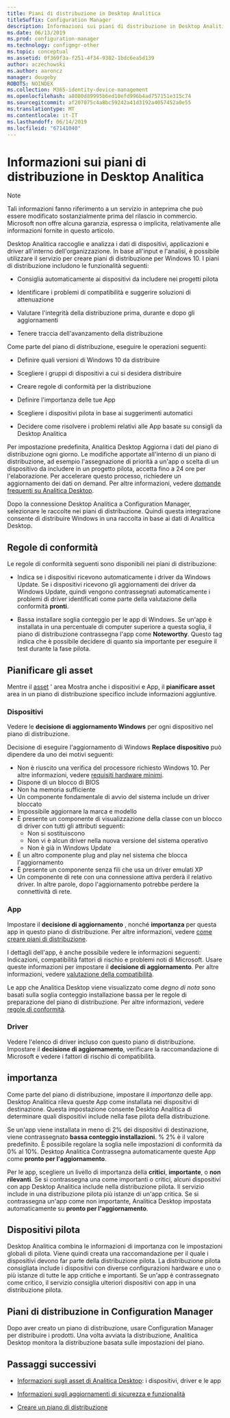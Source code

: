 ```yaml
---
title: Piani di distribuzione in Desktop Analitica
titleSuffix: Configuration Manager
description: Informazioni sui piani di distribuzione in Desktop Analitica.
ms.date: 06/13/2019
ms.prod: configuration-manager
ms.technology: configmgr-other
ms.topic: conceptual
ms.assetid: 0f369f3a-f251-4f34-9302-1bdc6ea5d139
author: aczechowski
ms.author: aaroncz
manager: dougeby
ROBOTS: NOINDEX
ms.collection: M365-identity-device-management
ms.openlocfilehash: a8080d89995b6ed10efd996b4ad757151e315c74
ms.sourcegitcommit: af207075c4a8bc59242a41d3192a4057452a0e55
ms.translationtype: MT
ms.contentlocale: it-IT
ms.lasthandoff: 06/14/2019
ms.locfileid: "67141040"
---
```

# <a name="about-deployment-plans-in-desktop-analytics"></a>Informazioni sui piani di distribuzione in Desktop Analitica

> [!Note]  
> Tali informazioni fanno riferimento a un servizio in anteprima che può essere modificato sostanzialmente prima del rilascio in commercio. Microsoft non offre alcuna garanzia, espressa o implicita, relativamente alle informazioni fornite in questo articolo.  

Desktop Analitica raccoglie e analizza i dati di dispositivi, applicazioni e driver all'interno dell'organizzazione. In base all'input e l'analisi, è possibile utilizzare il servizio per creare piani di distribuzione per Windows 10. I piani di distribuzione includono le funzionalità seguenti:  

- Consiglia automaticamente ai dispositivi da includere nei progetti pilota  

- Identificare i problemi di compatibilità e suggerire soluzioni di attenuazione  

- Valutare l'integrità della distribuzione prima, durante e dopo gli aggiornamenti  

- Tenere traccia dell'avanzamento della distribuzione  

Come parte del piano di distribuzione, eseguire le operazioni seguenti:  

- Definire quali versioni di Windows 10 da distribuire  

- Scegliere i gruppi di dispositivi a cui si desidera distribuire  

- Creare regole di conformità per la distribuzione  

- Definire l'importanza delle tue App  

- Scegliere i dispositivi pilota in base ai suggerimenti automatici  

- Decidere come risolvere i problemi relativi alle App basate su consigli da Desktop Analitica  

Per impostazione predefinita, Analitica Desktop Aggiorna i dati del piano di distribuzione ogni giorno. Le modifiche apportate all'interno di un piano di distribuzione, ad esempio l'assegnazione di priorità a un'app o scelta di un dispositivo da includere in un progetto pilota, accetta fino a 24 ore per l'elaborazione. Per accelerare questo processo, richiedere un aggiornamento dei dati on demand. Per altre informazioni, vedere [domande frequenti su Analitica Desktop](/sccm/desktop-analytics/faq#can-i-reduce-the-amount-of-time-it-takes-for-data-to-refresh-in-my-desktop-analytics-portal).  

Dopo la connessione Desktop Analitica a Configuration Manager, selezionare le raccolte nei piani di distribuzione. Quindi questa integrazione consente di distribuire Windows in una raccolta in base ai dati di Analitica Desktop.



## <a name="readiness-rules"></a>Regole di conformità

Le regole di conformità seguenti sono disponibili nei piani di distribuzione:

- Indica se i dispositivi ricevono automaticamente i driver da Windows Update. Se i dispositivi ricevono gli aggiornamenti dei driver da Windows Update, quindi vengono contrassegnati automaticamente i problemi di driver identificati come parte della valutazione della conformità **pronti**.  

- Bassa installare soglia conteggio per le app di Windows. Se un'app è installata in una percentuale di computer superiore a questa soglia, il piano di distribuzione contrassegna l'app come **Noteworthy**. Questo tag indica che è possibile decidere di quanto sia importante per eseguire il test durante la fase pilota.  


## <a name="plan-assets"></a>Pianificare gli asset

<!-- 4670224 -->

Mentre il [asset](/sccm/desktop-analytics/about-assets) ' area Mostra anche i dispositivi e App, il **pianificare asset** area in un piano di distribuzione specifico include informazioni aggiuntive.

### <a name="devices"></a>Dispositivi

Vedere le **decisione di aggiornamento Windows** per ogni dispositivo nel piano di distribuzione.

Decisione di eseguire l'aggiornamento di Windows **Replace dispositivo** può dipendere da uno dei motivi seguenti:

- Non è riuscito una verifica del processore richiesto Windows 10. Per altre informazioni, vedere [requisiti hardware minimi](https://docs.microsoft.com/windows-hardware/design/minimum/minimum-hardware-requirements-overview#31-processor).
- Dispone di un blocco di BIOS
- Non ha memoria sufficiente
- Un componente fondamentale di avvio del sistema include un driver bloccato
- Impossibile aggiornare la marca e modello
- È presente un componente di visualizzazione della classe con un blocco di driver con tutti gli attributi seguenti:
    - Non si sostituiscono
    - Non vi è alcun driver nella nuova versione del sistema operativo
    - Non è già in Windows Update
- È un altro componente plug and play nel sistema che blocca l'aggiornamento
- È presente un componente senza fili che usa un driver emulati XP
- Un componente di rete con una connessione attiva perderà il relativo driver. In altre parole, dopo l'aggiornamento potrebbe perdere la connettività di rete.

### <a name="apps"></a>App

Impostare il **decisione di aggiornamento** , nonché **importanza** per questa app in questo piano di distribuzione. Per altre informazioni, vedere [come creare piani di distribuzione](/sccm/desktop-analytics/create-deployment-plans).

I dettagli dell'app, è anche possibile vedere le informazioni seguenti: Indicazioni, compatibilità fattori di rischio e problemi noti di Microsoft. Usare queste informazioni per impostare il **decisione di aggiornamento**. Per altre informazioni, vedere [valutazione della compatibilità](/sccm/desktop-analytics/compat-assessment).

Le app che Analitica Desktop viene visualizzato come *degno di nota* sono basati sulla soglia conteggio installazione bassa per le regole di preparazione del piano di distribuzione. Per altre informazioni, vedere [regole di conformità](/sccm/desktop-analytics/create-deployment-plans#readiness-rules).

### <a name="drivers"></a>Driver

Vedere l'elenco di driver incluso con questo piano di distribuzione. Impostare il **decisione di aggiornamento**, verificare la raccomandazione di Microsoft e vedere i fattori di rischio di compatibilità.


## <a name="importance"></a>importanza

Come parte del piano di distribuzione, impostare il *importanza* delle app. Desktop Analitica rileva queste App come installata nei dispositivi di destinazione. Questa impostazione consente Desktop Analitica di determinare quali dispositivi include nella fase pilota della distribuzione.

Se un'app viene installata in meno di 2% dei dispositivi di destinazione, viene contrassegnato **bassa conteggio installazioni**. % 2% è il valore predefinito. È possibile regolare la soglia nelle impostazioni di conformità da 0% al 10%. Desktop Analitica Contrassegna automaticamente queste App come **pronto per l'aggiornamento**.  

Per le app, scegliere un livello di importanza della **critici**, **importante**, o **non rilevanti**. Se si contrassegna una come importanti o critici, alcuni dispositivi con app Desktop Analitica include nella distribuzione pilota. Il servizio include in una distribuzione pilota più istanze di un'app critica. Se si contrassegna un'app come non importante, Analitica Desktop impostata automaticamente su **pronto per l'aggiornamento**.



## <a name="pilot-devices"></a>Dispositivi pilota

Desktop Analitica combina le informazioni di importanza con le impostazioni globali di pilota. Viene quindi creata una raccomandazione per il quale i dispositivi devono far parte della distribuzione pilota. La distribuzione pilota consigliata include i dispositivi con diverse configurazioni hardware e uno o più istanze di tutte le app critiche e importanti. Se un'app è contrassegnato come critico, il servizio consiglia ulteriori dispositivi con app in una distribuzione pilota.



## <a name="deployment-plans-in-configuration-manager"></a>Piani di distribuzione in Configuration Manager

Dopo aver creato un piano di distribuzione, usare Configuration Manager per distribuire i prodotti. Una volta avviata la distribuzione, Analitica Desktop monitora la distribuzione basata sulle impostazioni del piano.


## <a name="next-steps"></a>Passaggi successivi

- [Informazioni sugli asset di Analitica Desktop](/sccm/desktop-analytics/about-assets): i dispositivi, driver e le app  

- [Informazioni sugli aggiornamenti di sicurezza e funzionalità](/sccm/desktop-analytics/about-updates)  

- [Creare un piano di distribuzione](/sccm/desktop-analytics/create-deployment-plans)  
